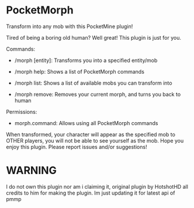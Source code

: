 # PocketMorph

Transform into any mob with this PocketMine plugin!

Tired of being a boring old human? Well great! This plugin is just for you.

Commands:

- /morph [entity]: Transforms you into a specified entity/mob

- /morph help: Shows a list of PocketMorph commands

- /morph list: Shows a list of available mobs you can transform into

- /morph remove: Removes your current morph, and turns you back to human

Permissions:
- morph.command: Allows using all PocketMorph commands

When transformed, your character will appear as the specified mob to OTHER players, you will not be able to see yourself as the mob. Hope you enjoy this plugin. Please report issues and/or suggestions!

# WARNING
I do not own this plugin nor am i claiming it, original plugin by HotshotHD all credits to him for making the plugin. Im just updating it for latest api of pmmp


